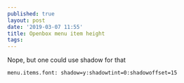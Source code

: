```yaml
---
published: true
layout: post
date: '2019-03-07 11:55'
title: Openbox menu item height
tags: 
---
```

Nope, but one could use shadow for that

    menu.items.font: shadow=y:shadowtint=0:shadowoffset=15
